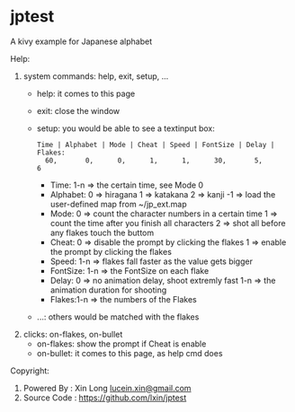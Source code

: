 # jptest
A kivy example for Japanese alphabet

Help:
1. system commands: help, exit, setup, ...
   * help: it comes to this page
   * exit: close the window
   * setup: you would be able to see a textinput box:
   
         Time | Alphabet | Mode | Cheat | Speed | FontSize | Delay | Flakes:
           60,       0,      0,      1,      1,      30,       5,       6

       - Time: 1-n => the certain time, see Mode 0
       - Alphabet:  0 => hiragana   1 => katakana   2 => kanji
                   -1 => load the user-defined map from ~/jp_ext.map
       - Mode:  0 => count the character numbers in a certain time
                1 => count the time after you finish all characters
                2 => shot all before any flakes touch the buttom
       - Cheat: 0 => disable the prompt by clicking the flakes
                1 => enable the prompt by clicking the flakes
       - Speed: 1-n => flakes fall faster as the value gets bigger
       - FontSize: 1-n => the FontSize on each flake
       - Delay: 0 => no animation delay, shoot extremly fast
                1-n => the animation duration for shooting
       - Flakes:1-n => the numbers of the Flakes
    * ...: others would be matched with the flakes
2. clicks: on-flakes, on-bullet
     * on-flakes: show the prompt if Cheat is enable
     * on-bullet: it comes to this page, as help cmd does

Copyright:
1. Powered By : Xin Long <lucein.xin@gmail.com>  
2. Source Code : https://github.com/lxin/jptest

